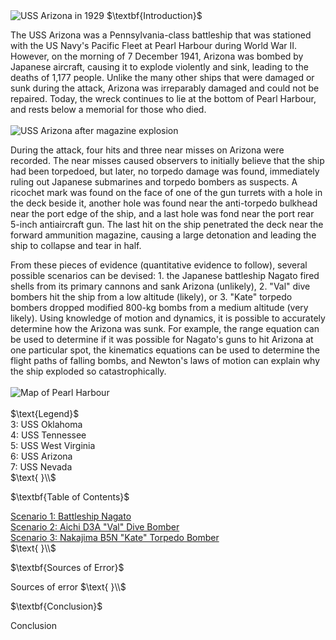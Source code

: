 <html>
<head>
<title>CSI Project - Main</title>
<script type="text/x-mathjax-config">
  MathJax.Hub.Config({tex2jax: {inlineMath: [['$','$'], ['\\(','\\)']]}});
</script>
<script type="text/javascript" async
  src="https://cdn.mathjax.org/mathjax/latest/MathJax.js?config=TeX-AMS_CHTML">
</script>
</head>
<body>
<img src="https://upload.wikimedia.org/wikipedia/commons/1/11/Arizona_%28BB39%29_Port_Bow%2C_Underway_-_NARA_-_5900075_-_1930.jpg" alt="USS Arizona in 1929">
$\textbf{Introduction}$
<p>
The USS Arizona was a Pennsylvania-class battleship that was stationed with the US Navy's Pacific Fleet at Pearl Harbour during World War II. However, on the morning of 7 December 1941, Arizona was bombed by Japanese aircraft, causing it to explode violently and sink, leading to the deaths of 1,177 people. Unlike the many other ships that were damaged or sunk during the attack, Arizona was irreparably damaged and could not be repaired. Today, the wreck continues to lie at the bottom of Pearl Harbour, and rests below a memorial for those who died.<br><br>
<img src="https://upload.wikimedia.org/wikipedia/commons/0/09/The_USS_Arizona_%28BB-39%29_burning_after_the_Japanese_attack_on_Pearl_Harbor_-_NARA_195617_-_Edit.jpg" alt="USS Arizona after magazine explosion">
</p>
<p>
During the attack, four hits and three near misses on Arizona were recorded. The near misses caused observers to initially believe that the ship had been torpedoed, but later, no torpedo damage was found, immediately ruling out Japanese submarines and torpedo bombers as suspects. A ricochet mark was found on the face of one of the gun turrets with a hole in the deck beside it, another hole was found near the anti-torpedo bulkhead near the port edge of the ship, and a last hole was fond near the port rear 5-inch antiaircraft gun. The last hit on the ship penetrated the deck near the forward ammunition magazine, causing a large detonation and leading the ship to collapse and tear in half.
</p>
<p>
From these pieces of evidence (quantitative evidence to follow), several possible scenarios can be devised: 1. the Japanese battleship Nagato fired shells from its primary cannons and sank Arizona (unlikely), 2. "Val" dive bombers hit the ship from a low altitude (likely), or 3. "Kate" torpedo bombers dropped modified 800-kg bombs from a medium altitude (very likely). Using knowledge of motion and dynamics, it is possible to accurately determine how the Arizona was sunk. For example, the range equation can be used to determine if it was possible for Nagato's guns to hit Arizona at one particular spot, the kinematics equations can be used to determine the flight paths of falling bombs, and Newton's laws of motion can explain why the ship exploded so catastrophically.<br><br>
<img src="https://upload.wikimedia.org/wikipedia/commons/4/4e/Pearlmap2.png" alt="Map of Pearl Harbour"><br><br>
$\text{Legend}$<br>
3: USS Oklahoma<br>
4: USS Tennessee<br>
5: USS West Virginia<br>
6: USS Arizona<br>
7: USS Nevada<br>
$\text{ }\\$
</p>
$\textbf{Table of Contents}$
<p>
<a href="https://jchenrgss.github.io/scenario1.html">Scenario 1: Battleship Nagato</a><br>
<a href="https://jchenrgss.github.io/scenario2.html">Scenario 2: Aichi D3A "Val" Dive Bomber</a><br>
<a href="https://jchenrgss.github.io/scenario3.html">Scenario 3: Nakajima B5N "Kate" Torpedo Bomber</a><br>
$\text{ }\\$
</p>
$\textbf{Sources of Error}$
<p>
Sources of error
$\text{ }\\$
</p>
$\textbf{Conclusion}$
<p>
Conclusion
</p>
</body>
</html>
